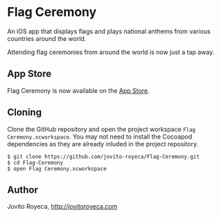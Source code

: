 # Flag Ceremony

An iOS app that displays flags and plays national anthems from various countries around the world.

Attending flag ceremonies from around the world is now just a tap away.

## App Store

Flag Ceremony is now available on the [App Store](https://itunes.apple.com/WebObjects/MZStore.woa/wa/viewSoftware?id=1180086391&mt=8).

## Cloning

Clone the GitHub repository and open the project workspace `Flag Ceremony.xcworkspace`. You may not need to install the Cocoapod dependencies as they are already inluded in the project repository.

```
$ git clone https://github.com/jovito-royeca/Flag-Ceremony.git
$ cd Flag-Ceremony
$ open Flag Ceremony.xcworkspace
```

## Author
Jovito Royeca, http://jovitoroyeca.com